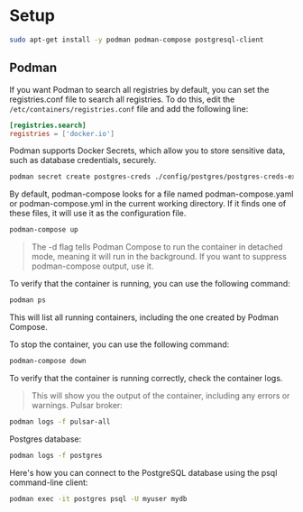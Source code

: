# Setup

```sh
sudo apt-get install -y podman podman-compose postgresql-client
```

## Podman

If you want Podman to search all registries by default, you can set the registries.conf file to search all registries. To do this, edit the `/etc/containers/registries.conf` file and add the following line:
```conf
[registries.search]
registries = ['docker.io']
```
Podman supports Docker Secrets, which allow you to store sensitive data, such as database credentials, securely.
```sh
podman secret create postgres-creds ./config/postgres/postgres-creds-example.env
```
By default, podman-compose looks for a file named podman-compose.yaml or podman-compose.yml in the current working directory. If it finds one of these files, it will use it as the configuration file.
```sh
podman-compose up
```
> The -d flag tells Podman Compose to run the container in detached mode, meaning it will run in the background.
If you want to suppress podman-compose output, use it.

To verify that the container is running, you can use the following command:
```sh
podman ps
```
This will list all running containers, including the one created by Podman Compose.

To stop the container, you can use the following command:
```sh
podman-compose down
```

To verify that the container is running correctly, check the container logs.
> This will show you the output of the container, including any errors or warnings.
Pulsar broker:
```sh
podman logs -f pulsar-all
```
Postgres database:
```sh
podman logs -f postgres
```
Here's how you can connect to the PostgreSQL database using the psql command-line client:
```sh
podman exec -it postgres psql -U myuser mydb
```
